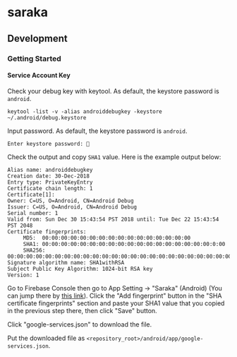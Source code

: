 # saraka

## Development

### Getting Started

#### Service Account Key

Check your debug key with keytool. As default, the keystore password is `android`.

```
keytool -list -v -alias androiddebugkey -keystore ~/.android/debug.keystore
```

Input password. As default, the keystore password is `android`.

```
Enter keystore password: 🔑
```

Check the output and copy `SHA1` value. Here is the example output below:

```
Alias name: androiddebugkey
Creation date: 30-Dec-2018
Entry type: PrivateKeyEntry
Certificate chain length: 1
Certificate[1]:
Owner: C=US, O=Android, CN=Android Debug
Issuer: C=US, O=Android, CN=Android Debug
Serial number: 1
Valid from: Sun Dec 30 15:43:54 PST 2018 until: Tue Dec 22 15:43:54 PST 2048
Certificate fingerprints:
	 MD5:  00:00:00:00:00:00:00:00:00:00:00:00:00:00:00:00
	 SHA1: 00:00:00:00:00:00:00:00:00:00:00:00:00:00:00:00:00:00:0:00
	 SHA256: 00:00:00:00:00:00:00:00:00:00:00:00:00:00:00:00:00:00:00:00:00:00:00:00:00:00:00:00:00:00:00:00
Signature algorithm name: SHA1withRSA
Subject Public Key Algorithm: 1024-bit RSA key
Version: 1
```

Go to Firebase Console then go to App Setting -> "Saraka" (Android) (You can jump there by [this link](https://console.firebase.google.com/u/0/project/saraka/settings/general/android:app.axross.saraka)). Click the "Add fingerprint" button in the "SHA certificate fingerprints" section and paste your SHA1 value that you copied in the previous step there, then click "Save" button.

Click "google-services.json" to download the file.

Put the downloaded file as `<repository_root>/android/app/google-services.json`.
